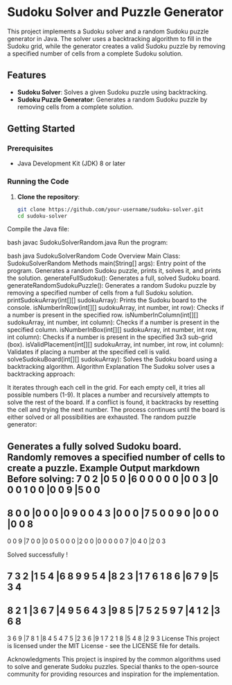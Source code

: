 # Sudoku Solver and Puzzle Generator

This project implements a Sudoku solver and a random Sudoku puzzle generator in Java. The solver uses a backtracking algorithm to fill in the Sudoku grid, while the generator creates a valid Sudoku puzzle by removing a specified number of cells from a complete Sudoku solution.

## Features

- **Sudoku Solver**: Solves a given Sudoku puzzle using backtracking.
- **Sudoku Puzzle Generator**: Generates a random Sudoku puzzle by removing cells from a complete solution.

## Getting Started

### Prerequisites

- Java Development Kit (JDK) 8 or later

### Running the Code

1. **Clone the repository**:
   ```bash
   git clone https://github.com/your-username/sudoku-solver.git
   cd sudoku-solver
Compile the Java file:

bash
javac SudokuSolverRandom.java
Run the program:

bash
java SudokuSolverRandom
Code Overview
Main Class: SudokuSolverRandom
Methods
main(String[] args): Entry point of the program. Generates a random Sudoku puzzle, prints it, solves it, and prints the solution.
generateFullSudoku(): Generates a full, solved Sudoku board.
generateRandomSudokuPuzzle(): Generates a random Sudoku puzzle by removing a specified number of cells from a full Sudoku solution.
printSudokuArray(int[][] sudokuArray): Prints the Sudoku board to the console.
isNumberInRow(int[][] sudokuArray, int number, int row): Checks if a number is present in the specified row.
isNumberInColumn(int[][] sudokuArray, int number, int column): Checks if a number is present in the specified column.
isNumberInBox(int[][] sudokuArray, int number, int row, int column): Checks if a number is present in the specified 3x3 sub-grid (box).
isValidPlacement(int[][] sudokuArray, int number, int row, int column): Validates if placing a number at the specified cell is valid.
solveSudokuBoard(int[][] sudokuArray): Solves the Sudoku board using a backtracking algorithm.
Algorithm Explanation
The Sudoku solver uses a backtracking approach:

It iterates through each cell in the grid.
For each empty cell, it tries all possible numbers (1-9).
It places a number and recursively attempts to solve the rest of the board.
If a conflict is found, it backtracks by resetting the cell and trying the next number.
The process continues until the board is either solved or all possibilities are exhausted.
The random puzzle generator:

Generates a fully solved Sudoku board.
Randomly removes a specified number of cells to create a puzzle.
Example Output
markdown
Before solving:
7 0 2 |0 5 0 |6 0 0
0 0 0 |0 0 3 |0 0 0
1 0 0 |0 0 9 |5 0 0
-------------------
8 0 0 |0 0 0 |0 9 0
0 4 3 |0 0 0 |7 5 0
0 9 0 |0 0 0 |0 0 8
-------------------
0 0 9 |7 0 0 |0 0 5
0 0 0 |2 0 0 |0 0 0
0 0 7 |0 4 0 |2 0 3

Solved successfully !

7 3 2 |1 5 4 |6 8 9
9 5 4 |8 2 3 |1 7 6
1 8 6 |6 7 9 |5 3 4
-------------------
8 2 1 |3 6 7 |4 9 5
6 4 3 |9 8 5 |7 5 2
5 9 7 |4 1 2 |3 6 8
-------------------
3 6 9 |7 8 1 |8 4 5
4 7 5 |2 3 6 |9 1 7
2 1 8 |5 4 8 |2 9 3
License
This project is licensed under the MIT License - see the LICENSE file for details.

Acknowledgments
This project is inspired by the common algorithms used to solve and generate Sudoku puzzles.
Special thanks to the open-source community for providing resources and inspiration for the implementation.
